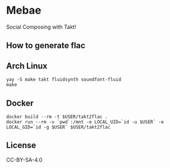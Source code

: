 # Mebae

Social Composing with Takt!

## How to generate flac

## Arch Linux

```
yay -S make takt fluidsynth soundfont-fluid
make
```

## Docker 

```
docker build --rm -t $USER/takt2flac .
docker run --rm -v `pwd`:/mnt -e LOCAL_UID=`id -u $USER` -e LOCAL_GID=`id -g $USER` $USER/takt2flac
```

## License

CC-BY-SA-4.0
